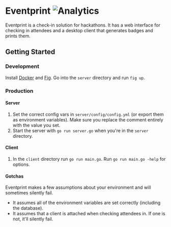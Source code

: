 # Eventprint ![Analytics](https://ga-beacon.appspot.com/UA-34529482-6/eventprint/readme?pixel)

Eventprint is a check-in solution for hackathons. It has a web interface for
checking in attendees and a desktop client that generates badges and prints
them.

## Getting Started

### Development

Install [Docker](https://www.docker.io/) and
[Fig](http://orchardup.github.io/fig/). Go into the `server` directory and run
`fig up`.

### Production

#### Server

1. Set the correct config vars in `server/config/config.yml` (or export them as
   environment variables). Make sure you replace the comment entirely with the
   value you set.
2. Start the server with `go run server.go` when you're in the `server`
   directory.

#### Client

1. In the `client` directory run `go run main.go`. Run `go run main.go -help`
   for options.

#### Gotchas

Eventprint makes a few assumptions about your environment and will sometimes
silently fail.

* It assumes all of the environment variables are set correctly (including the
  database).
* It assumes that a client is attached when checking attendees in. If one is
  not, it'll silently fail.

